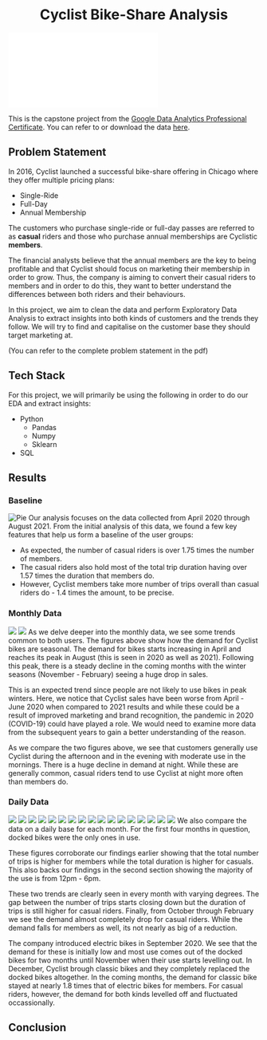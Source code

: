 <h1 align="center"> Cyclist Bike-Share Analysis </h1>

![april](april.pdf)


This is the capstone project from the [Google Data Analytics Professional Certificate](https://www.coursera.org/professional-certificates/google-data-analytics). 
You can refer to or download the data [here](https://divvy-tripdata.s3.amazonaws.com/index.html).



## Problem Statement
In 2016, Cyclist launched a successful bike-share offering in Chicago where they offer multiple pricing plans:
- Single-Ride
- Full-Day
- Annual Membership

The customers who purchase single-ride or full-day passes are referred to as **casual** riders and those who purchase annual memberships are Cyclistic **members**.

The financial analysts believe that the annual members are the key to being profitable and that Cyclist should focus on marketing their membership in order to grow. Thus, the company is aiming to convert their casual riders to members and in order to do this, they want to better understand the differences between both riders and their behaviours.

In this project, we aim to clean the data and perform Exploratory Data Analysis to extract insights into both kinds of customers and the trends they follow. We will try to find and capitalise on the customer base they should target marketing at.

(You can refer to the complete problem statement in the pdf)

## Tech Stack
For this project, we will primarily be using the following in order to do our EDA and extract insights:
- Python
  - Pandas
  - Numpy 
  - Sklearn
- SQL

## Results

### Baseline
![Pie](images/pie.png)
Our analysis focuses on the data collected from April 2020 through August 2021.
From the initial analysis of this data, we found a few key features that help us form a baseline of the user groups:
- As expected, the number of casual riders is over 1.75 times the number of members.
- The casual riders also hold most of the total trip duration having over 1.57 times the duration that members do.
- However, Cyclist members take more number of trips overall than casual riders do - 1.4 times the amount, to be precise.

### Monthly Data
![](images/mem.png)
![](images/cas.png)
As we delve deeper into the monthly data, we see some trends common to both users. The figures above show how the demand for Cyclist bikes are seasonal. The demand for bikes starts increasing in April and reaches its peak in August (this is seen in 2020 as well as 2021). Following this peak, there is a steady decline in the coming months with the winter seasons (November - February) seeing a huge drop in sales.

This is an expected trend since people are not likely to use bikes in peak winters. Here, we notice that Cyclist sales have been worse from April - June 2020 when compared to 2021 results and while these could be a result of improved marketing and brand recognition, the pandemic in 2020 (COVID-19) could have played a role. We would need to examine more data from the subsequent years to gain a better understanding of the reason.

As we compare the two figures above, we see that customers generally use Cyclist during the afternoon and in the evening with moderate use in the mornings. There is a huge decline in demand at night. While these are generally common, casual riders tend to use Cyclist at night more often than members do.

### Daily Data
![](images/April.png)
![](images/May.png)
![](images/June.png)
![](images/July.png)
![](images/Aug.png)
![](images/Sep.png)
![](images/Oct.png)
![](images/Nov.png)
![](images/Dec.png)
![](images/Jan.png)
![](images/Feb.png)
![](images/March.png)
![](images/April21.png)
![](images/May21.png)
![](images/June21.png)
![](images/July21.png)
![](images/Aug21.png)
We also compare the data on a daily base for each month. For the first four months in question, docked bikes were the only ones in use.

These figures corroborate our findings earlier showing that the total number of trips is higher for members while the total duration is higher for casuals. This also backs our findings in the second section showing the majority of the use is from 12pm - 6pm.

These two trends are clearly seen in every month with varying degrees. The gap between the number of trips starts closing down but the duration of trips is still higher for casual riders. Finally, from October through February we see the demand almost completely drop for casual riders. While the demand falls for members as well, its not nearly as big of a reduction.

The company introduced electric bikes in September 2020. We see that the demand for these is initially low and most use comes out of the docked bikes for two months until November when their use starts levelling out. 
In December, Cyclist brough classic bikes and they completely replaced the docked bikes altogether. In the coming months, the demand for classic bike stayed at nearly 1.8 times that of electric bikes for members. For casual riders, however, the demand for both kinds levelled off and fluctuated occassionally.


## Conclusion

